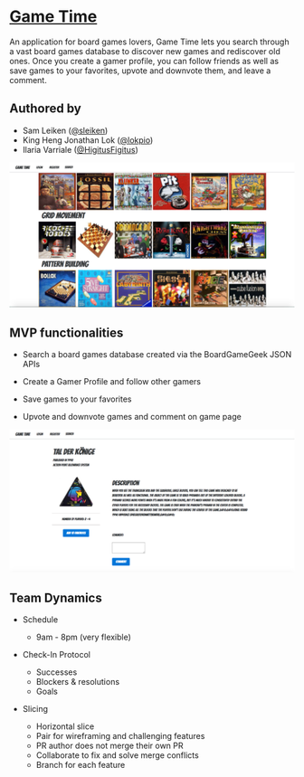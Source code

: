 # [Game Time](https://gametime-.herokuapp.com/)

An application for board games lovers, Game Time lets you search through a vast board games database to discover new games and rediscover old ones. 
Once you create a gamer profile, you can follow friends as well as save games to your favorites, upvote and downvote them, and leave a comment.  

## Authored by

* Sam Leiken ([@sleiken](https://github.com/sleiken))
* King Heng Jonathan Lok ([@lokpio](http://github.com/elliedori))
* Ilaria Varriale ([@HigitusFigitus](http://github.com/HigitusFigitus))  
  

![Image of Game Time Homepage](/public/game_time.png)  
  
## MVP functionalities

* Search a board games database created via the BoardGameGeek JSON APIs

* Create a Gamer Profile and follow other gamers

* Save games to your favorites

* Upvote and downvote games and comment on game page  
  

![Image of Game Time single game page](/public/game_page.png)  


## Team Dynamics

* Schedule
  * 9am - 8pm (very flexible)

* Check-In Protocol
  * Successes
  * Blockers & resolutions
  * Goals

* Slicing
  * Horizontal slice
  * Pair for wireframing and challenging features
  * PR author does not merge their own PR
  * Collaborate to fix and solve merge conflicts
  * Branch for each feature